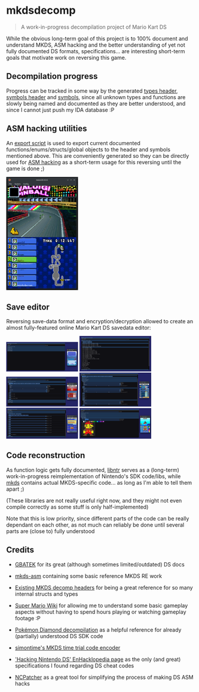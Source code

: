 # mkdsdecomp

> A work-in-progress decompilation project of Mario Kart DS

While the obvious long-term goal of this project is to 100% document and understand MKDS, ASM hacking and the better understanding of yet not fully documented DS formats, specifications... are interesting short-term goals that motivate work on reversing this game.

## Decompilation progress

Progress can be tracked in some way by the generated [types header](include/mkds-decomp-types.h), [symbols header](include/mkds-decomp-syms.h) and [symbols](include/symbols.x), since all unknown types and functions are slowly being named and documented as they are better understood, and since I cannot just push my IDA database :P

## ASM hacking utilities

An [export script](export.py) is used to export current documented functions/enums/structs/global objects to the header and symbols mentioned above. This are conveniently generated so they can be directly used for [ASM hacking](asmhack-example) as a short-term usage for this reversing until the game is done ;)

<img src="asmhack-example/demo.png" alt="drawing" width="192"/>

## Save editor

Reversing save-data format and encryption/decryption allowed to create an almost fully-featured online Mario Kart DS savedata editor:

<img src="save-editor/screenshots/0.png" alt="drawing" width="192"/>
<img src="save-editor/screenshots/1.png" alt="drawing" width="192"/>
<img src="save-editor/screenshots/2.png" alt="drawing" width="192"/>
<img src="save-editor/screenshots/3.png" alt="drawing" width="192"/>
<img src="save-editor/screenshots/4.png" alt="drawing" width="192"/>
<img src="save-editor/screenshots/5.png" alt="drawing" width="192"/>

## Code reconstruction

As function logic gets fully documented, [libntr](libntr) serves as a (long-term) work-in-progress reimplementation of Nintendo's SDK code/libs, while [mkds](mkds) contains actual MKDS-specific code... as long as I'm able to tell them apart ;)

(These libraries are not really useful right now, and they might not even compile correctly as some stuff is only half-implemented)

Note that this is low priority, since different parts of the code can be really dependant on each other, as not much can reliably be done until several parts are (close to) fully understood

## Credits

- [GBATEK](https://problemkaputt.de/gbatek.htm) for its great (although sometimes limited/outdated) DS docs

- [mkds-asm](https://github.com/rocoloco321/mkds-asm) containing some basic reference MKDS RE work

- [Existing MKDS decomp headers](https://github.com/HaroohiePals/MKDS-decomp-headers) for being a great reference for so many internal structs and types

- [Super Mario Wiki](https://www.mariowiki.com/Mario_Kart_DS) for allowing me to understand some basic gameplay aspects without having to spend hours playing or watching gameplay footage :P

- [Pokémon Diamond decompilation](https://github.com/pret/pokediamond) as a helpful reference for already (partially) understood DS SDK code

- [simontime's MKDS time trial code encoder](https://github.com/simontime/MKDSTTEncoder)

- ['Hacking Nintendo DS' EnHacklopedia page](https://doc.kodewerx.org/hacking_nds.html) as the only (and great) specifications I found regarding DS cheat codes

- [NCPatcher](https://github.com/TheGameratorT/NCPatcher) as a great tool for simplifying the process of making DS ASM hacks
